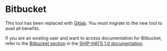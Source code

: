 # Bitbucket

This tool has been replaced with [Gitlab](gitlab/gitlab-overview). You must migrate to the new tool to avail all benefits.  

If you are an existing user and want to access documentation for Bitbucket, refer to the [Bitbucket section](https://docs.developer.tech.gov.sg/docs/ship-hats-documentation/#/ship-bitbucket-overview) in the [SHIP-HATS 1.0 documentation](https://docs.developer.tech.gov.sg/docs/ship-hats-documentation/#/).